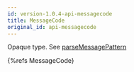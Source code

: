 ```yaml
---
id: version-1.0.4-api-messagecode
title: MessageCode
original_id: api-messagecode
---
```


Opaque type. See [parseMessagePattern](api-parsemessagepattern.html)

{%refs MessageCode}

